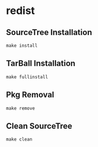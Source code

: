 # redist

## SourceTree Installation

```
make install
```

## TarBall Installation

```
make fullinstall
```

## Pkg Removal

```
make remove
```

## Clean SourceTree

```
make clean
```
